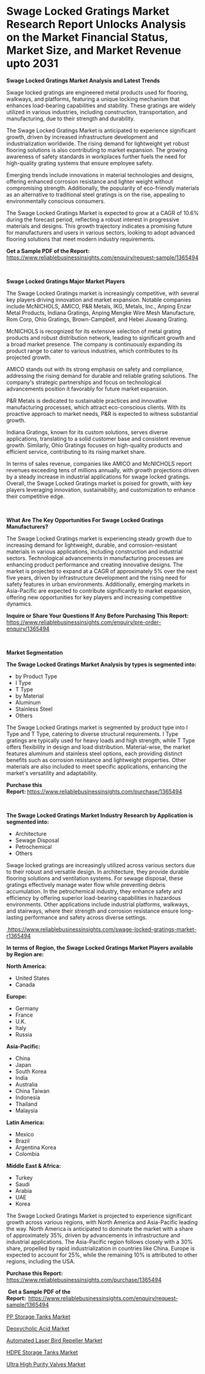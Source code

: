 <p><h1>Swage Locked Gratings Market Research Report Unlocks Analysis on the Market Financial Status, Market Size, and Market Revenue upto 2031</h1></p><p><strong>Swage Locked Gratings Market Analysis and Latest Trends</strong></p>
<p><p>Swage locked gratings are engineered metal products used for flooring, walkways, and platforms, featuring a unique locking mechanism that enhances load-bearing capabilities and stability. These gratings are widely utilized in various industries, including construction, transportation, and manufacturing, due to their strength and durability.</p><p>The Swage Locked Gratings Market is anticipated to experience significant growth, driven by increased infrastructure development and industrialization worldwide. The rising demand for lightweight yet robust flooring solutions is also contributing to market expansion. The growing awareness of safety standards in workplaces further fuels the need for high-quality grating systems that ensure employee safety. </p><p>Emerging trends include innovations in material technologies and designs, offering enhanced corrosion resistance and lighter weight without compromising strength. Additionally, the popularity of eco-friendly materials as an alternative to traditional steel gratings is on the rise, appealing to environmentally conscious consumers. </p><p>The Swage Locked Gratings Market is expected to grow at a CAGR of 10.6% during the forecast period, reflecting a robust interest in progressive materials and designs. This growth trajectory indicates a promising future for manufacturers and users in various sectors, looking to adopt advanced flooring solutions that meet modern industry requirements.</p></p>
<p><strong>Get a Sample PDF of the Report:&nbsp;</strong> <a href="https://www.reliablebusinessinsights.com/enquiry/request-sample/1365494?utm_campaign=60&utm_medium=2&utm_source=Github&utm_content=ia&utm_term=06122024&utm_id=swage-locked-gratings">https://www.reliablebusinessinsights.com/enquiry/request-sample/1365494</a></p>
<p>&nbsp;</p>
<p><strong>Swage Locked Gratings Major Market Players</strong></p>
<p><p>The Swage Locked Gratings market is increasingly competitive, with several key players driving innovation and market expansion. Notable companies include McNICHOLS, AMICO, P&R Metals, IKG, Metals, Inc., Anping Enzar Metal Products, Indiana Gratings, Anping Mengke Wire Mesh Manufacture, Rom Corp, Ohio Gratings, Brown-Campbell, and Hebei Jiuwang Grating. </p><p>McNICHOLS is recognized for its extensive selection of metal grating products and robust distribution network, leading to significant growth and a broad market presence. The company is continuously expanding its product range to cater to various industries, which contributes to its projected growth.</p><p>AMICO stands out with its strong emphasis on safety and compliance, addressing the rising demand for durable and reliable grating solutions. The company's strategic partnerships and focus on technological advancements position it favorably for future market expansion.</p><p>P&R Metals is dedicated to sustainable practices and innovative manufacturing processes, which attract eco-conscious clients. With its proactive approach to market needs, P&R is expected to witness substantial growth.</p><p>Indiana Gratings, known for its custom solutions, serves diverse applications, translating to a solid customer base and consistent revenue growth. Similarly, Ohio Gratings focuses on high-quality products and efficient service, contributing to its rising market share.</p><p>In terms of sales revenue, companies like AMICO and McNICHOLS report revenues exceeding tens of millions annually, with growth projections driven by a steady increase in industrial applications for swage locked gratings. Overall, the Swage Locked Gratings market is poised for growth, with key players leveraging innovation, sustainability, and customization to enhance their competitive edge.</p></p>
<p>&nbsp;</p>
<p><strong>What Are The Key Opportunities For Swage Locked Gratings Manufacturers?</strong></p>
<p><p>The Swage Locked Gratings market is experiencing steady growth due to increasing demand for lightweight, durable, and corrosion-resistant materials in various applications, including construction and industrial sectors. Technological advancements in manufacturing processes are enhancing product performance and creating innovative designs. The market is projected to expand at a CAGR of approximately 5% over the next five years, driven by infrastructure development and the rising need for safety features in urban environments. Additionally, emerging markets in Asia-Pacific are expected to contribute significantly to market expansion, offering new opportunities for key players and increasing competitive dynamics.</p></p>
<p><strong>Inquire or Share Your Questions If Any Before Purchasing This Report:</strong> <a href="https://www.reliablebusinessinsights.com/enquiry/pre-order-enquiry/1365494?utm_campaign=60&utm_medium=2&utm_source=Github&utm_content=ia&utm_term=06122024&utm_id=swage-locked-gratings">https://www.reliablebusinessinsights.com/enquiry/pre-order-enquiry/1365494</a></p>
<p>&nbsp;</p>
<p><strong>Market Segmentation</strong></p>
<p><strong>The Swage Locked Gratings Market Analysis by types is segmented into:</strong></p>
<p><ul><li>by Product Type</li><li>I Type</li><li>T Type</li><li>by Material</li><li>Aluminum</li><li>Stainless Steel</li><li>Others</li></ul></p>
<p><p>The Swage Locked Gratings market is segmented by product type into I Type and T Type, catering to diverse structural requirements. I Type gratings are typically used for heavy loads and high strength, while T Type offers flexibility in design and load distribution. Material-wise, the market features aluminum and stainless steel options, each providing distinct benefits such as corrosion resistance and lightweight properties. Other materials are also included to meet specific applications, enhancing the market's versatility and adaptability.</p></p>
<p><strong>Purchase this Report:&nbsp;</strong><a href="https://www.reliablebusinessinsights.com/purchase/1365494?utm_campaign=60&utm_medium=2&utm_source=Github&utm_content=ia&utm_term=06122024&utm_id=swage-locked-gratings">https://www.reliablebusinessinsights.com/purchase/1365494</a></p>
<p>&nbsp;</p>
<p><strong>The Swage Locked Gratings Market Industry Research by Application is segmented into:</strong></p>
<p><ul><li>Architecture</li><li>Sewage Disposal</li><li>Petrochemical</li><li>Others</li></ul></p>
<p><p>Swage locked gratings are increasingly utilized across various sectors due to their robust and versatile design. In architecture, they provide durable flooring solutions and ventilation systems. For sewage disposal, these gratings effectively manage water flow while preventing debris accumulation. In the petrochemical industry, they enhance safety and efficiency by offering superior load-bearing capabilities in hazardous environments. Other applications include industrial platforms, walkways, and stairways, where their strength and corrosion resistance ensure long-lasting performance and safety across diverse settings.</p></p>
<p><a href="https://www.reliablebusinessinsights.com/swage-locked-gratings-market-r1365494?utm_campaign=60&utm_medium=2&utm_source=Github&utm_content=ia&utm_term=06122024&utm_id=swage-locked-gratings">&nbsp;https://www.reliablebusinessinsights.com/swage-locked-gratings-market-r1365494</a></p>
<p><strong>In terms of Region, the Swage Locked Gratings Market Players available by Region are:</strong></p>
<p>
    <p> <strong> North America: </strong>
        <ul>
            <li>United States</li>
            <li>Canada</li>
        </ul>
        </p> 
    <p> <strong> Europe: </strong>
        <ul>
            <li>Germany</li>
            <li>France</li>
            <li>U.K.</li>
            <li>Italy</li>
            <li>Russia</li>
        </ul>
        </p> 
    <p> <strong> Asia-Pacific: </strong>
        <ul>
            <li>China</li>
            <li>Japan</li>
            <li>South Korea</li>
            <li>India</li>
            <li>Australia</li>
            <li>China Taiwan</li>
            <li>Indonesia</li>
            <li>Thailand</li>
            <li>Malaysia</li>
        </ul>
        </p> 
    <p> <strong> Latin America: </strong>
        <ul>
            <li>Mexico</li>
            <li>Brazil</li>
            <li>Argentina Korea</li>
            <li>Colombia</li>
        </ul>
        </p> 
    <p> <strong> Middle East & Africa: </strong>
        <ul>
            <li>Turkey</li>
            <li>Saudi</li>
            <li>Arabia</li>
            <li>UAE</li>
            <li>Korea</li>
        </ul>
    </p>
    </p>
<p><p>The Swage Locked Gratings Market is projected to experience significant growth across various regions, with North America and Asia-Pacific leading the way. North America is anticipated to dominate the market with a share of approximately 35%, driven by advancements in infrastructure and industrial applications. The Asia-Pacific region follows closely with a 30% share, propelled by rapid industrialization in countries like China. Europe is expected to account for 25%, while the remaining 10% is attributed to other regions, including the USA.</p></p>
<p><strong>Purchase this Report: </strong><a href="https://www.reliablebusinessinsights.com/purchase/1365494?utm_campaign=60&utm_medium=2&utm_source=Github&utm_content=ia&utm_term=06122024&utm_id=swage-locked-gratings">https://www.reliablebusinessinsights.com/purchase/1365494</a></p>
<p>&nbsp;<strong>Get a Sample PDF of the Report:&nbsp;&nbsp;</strong><a href="https://www.reliablebusinessinsights.com/enquiry/request-sample/1365494?utm_campaign=60&utm_medium=2&utm_source=Github&utm_content=ia&utm_term=06122024&utm_id=swage-locked-gratings">https://www.reliablebusinessinsights.com/enquiry/request-sample/1365494</a></p>
<p><strong></strong></p>
<p><p><a href="https://www.linkedin.com/pulse/pp-storage-tanks-market-report-industry-value-revenue-9syie?utm_campaign=60&utm_medium=2&utm_source=Github&utm_content=ia&utm_term=06122024&utm_id=swage-locked-gratings">PP Storage Tanks Market</a></p><p><a href="https://issuu.com/reportprime-2/docs/deoxycholic-acid-market-size-2030.pptx?utm_campaign=60&utm_medium=2&utm_source=Github&utm_content=ia&utm_term=06122024&utm_id=swage-locked-gratings">Deoxycholic Acid Market</a></p><p><a href="https://issuu.com/reportprime-2/docs/automated-laser-bird-repeller-market-size-2030.ppt?utm_campaign=60&utm_medium=2&utm_source=Github&utm_content=ia&utm_term=06122024&utm_id=swage-locked-gratings">Automated Laser Bird Repeller Market</a></p><p><a href="https://www.linkedin.com/pulse/projected-cagr-149-hdpe-storage-tanks-market-analysis-report-vomfe?utm_campaign=60&utm_medium=2&utm_source=Github&utm_content=ia&utm_term=06122024&utm_id=swage-locked-gratings">HDPE Storage Tanks Market</a></p><p><a href="https://github.com/NargisHussain432/Market-Research-Report-List-1/blob/main/ultra-high-purity-valves-market.md?utm_campaign=60&utm_medium=2&utm_source=Github&utm_content=ia&utm_term=06122024&utm_id=swage-locked-gratings">Ultra High Purity Valves Market</a></p></p>